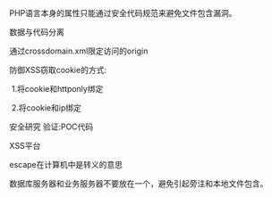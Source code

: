 PHP语言本身的属性只能通过安全代码规范来避免文件包含漏洞。

数据与代码分离

通过crossdomain.xml限定访问的origin

防御XSS窃取cookie的方式:

​     1.将cookie和httponly绑定

​     2.将cookie和ip绑定

安全研究 验证:POC代码

XSS平台

escape在计算机中是转义的意思

数据库服务器和业务服务器不要放在一个，避免引起旁注和本地文件包含。